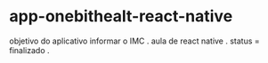 # app-onebithealt-react-native

objetivo do aplicativo informar o IMC .
aula de react native .
status = finalizado .
